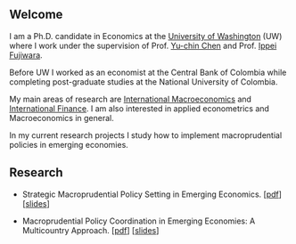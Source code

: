 ## Welcome
I am a Ph.D. candidate in Economics at the [University of Washington](https://econ.washington.edu) (UW) where I work under the supervision of Prof. [Yu-chin Chen](http://faculty.washington.edu/yuchin/wordpress/) and Prof. [Ippei Fujiwara](https://sites.google.com/site/ippeifujiwara/).

Before UW I worked as an economist at the Central Bank of Colombia while completing post-graduate studies at the National University of Colombia.

My main areas of research are <u>International Macroeconomics</u> and <u>International Finance</u>. I am also interested in applied econometrics and Macroeconomics in general. 

In my current research projects I study how to implement macroprudential policies in emerging economies. 

## Research 

- Strategic Macroprudential Policy Setting in Emerging Economics. \[[pdf](/files/papers/MaPDynamic.pdf)\] \[[slides](/files/papers/MaPdynSlides_JulyWorkshop.pdf)\]

- Macroprudential Policy Coordination in Emerging Economies: A Multicountry Approach. \[[pdf](/files/papers/MaPToyStatic.pdf)\] \[[slides](/files/papers/MaPToySlidesApr15_GeneralExamCamiloGranados.pdf)\]



